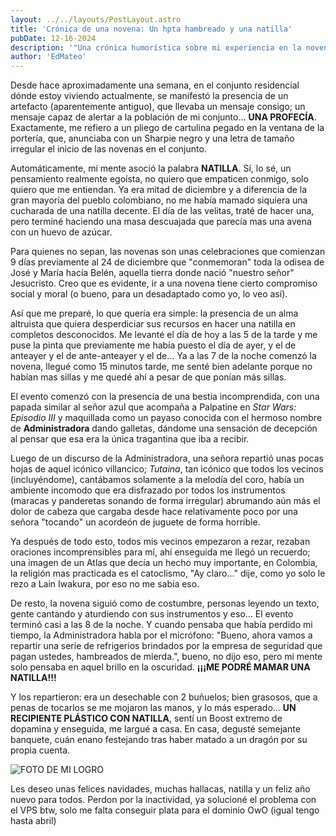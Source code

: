 ```yaml
---
layout: ../../layouts/PostLayout.astro
title: 'Crónica de una novena: Un hpta hambreado y una natilla'
pubDate: 12-16-2024
description: '"Una crónica humorística sobre mi experiencia en la novena del conjunto residencial, buscando una natilla. Un relato horrible que no debería leer nadie."'
author: 'EdMateo'
---
```


Desde hace aproximadamente una semana, en el conjunto residencial dónde estoy viviendo actualmente, se manifestó la presencia de un artefacto (aparentemente antiguo), que llevaba un mensaje consigo; un mensaje capaz de alertar a la población de mi conjunto... **UNA PROFECÍA**. Exactamente, me refiero a un pliego de cartulina pegado en la ventana de la portería, que, anunciaba con un Sharpie negro y una letra de tamaño irregular el inicio de las novenas en el conjunto.

Automáticamente, mi mente asoció la palabra **NATILLA**. Sí, lo sé, un pensamiento realmente egoísta, no quiero que empaticen conmigo, solo quiero que me entiendan. Ya era mitad de diciembre y a diferencia de la gran mayoría del pueblo colombiano, no me había mamado siquiera una cucharada de una natilla decente. El día de las velitas, traté de hacer una, pero terminé haciendo una masa descuajada que parecía mas una avena con un huevo de azúcar.

Para quienes no sepan, las novenas son unas celebraciones que comienzan 9 días previamente al 24 de diciembre que "conmemoran" toda la odisea de José y María hacía Belén, aquella tierra donde nació "nuestro señor" Jesucristo. Creo que es evidente, ir a una novena tiene cierto compromiso social y moral (o bueno, para un desadaptado como yo, lo veo así). 

Así que me preparé, lo que quería era simple: la presencia de un alma altruista que quiera desperdiciar sus recursos en hacer una natilla en completos desconocidos. Me levanté el día de hoy a las 5 de la tarde y me puse la pinta que previamente me había puesto el día de ayer, y el de anteayer y el de ante-anteayer y el de... Ya a las 7 de la noche comenzó la novena, llegué como 15 minutos tarde, me senté bien adelante porque no habían mas sillas y me quedé ahí a pesar de que ponían más sillas.

El evento comenzó con la presencia de una bestia incomprendida, con una papada similar al señor azul que acompaña a Palpatine en *Star Wars: Episodio III* y maquillada como un payaso conocida con el hermoso nombre de **Administradora** dando galletas, dándome una sensación de decepción al pensar que esa era la única tragantina que iba a recibir.

Luego de un discurso de la Administradora, una señora repartió unas pocas hojas de aquel icónico villancico; *Tutaina*, tan icónico que todos los vecinos (incluyéndome), cantábamos solamente a la melodía del coro, había un ambiente incomodo que era disfrazado por todos los instrumentos (maracas y panderetas sonando de forma irregular) abrumando aún más el dolor de cabeza que cargaba desde hace relativamente poco por una señora "tocando" un acordeón de juguete de forma horrible.

Ya después de todo esto, todos mis vecinos empezaron a rezar, rezaban oraciones incomprensibles para mí, ahí enseguida me llegó un recuerdo; una imagen de un Atlas que decía un hecho muy importante, en Colombia, la religión mas practicada es el catoclismo, "Ay claro..." dije, como yo solo le rezo a Lain Iwakura, por eso no me sabía eso.

De resto, la novena siguió como de costumbre, personas leyendo un texto, gente cantando y aturdiendo con sus instrumentos y eso... El evento terminó casi a las 8 de la noche. Y cuando pensaba que había perdido mi tiempo, la Administradora habla por el micrófono: "Bueno, ahora vamos a repartir una serie de refrigerios brindados por la empresa de seguridad que pagan ustedes, hambreados de mierda.", bueno, no dijo eso, pero mi mente solo pensaba en aquel brillo en la oscuridad. **¡¡¡ME PODRÉ MAMAR UNA NATILLA!!!**

Y los repartieron: era un desechable con 2 buñuelos; bien grasosos, que a penas de tocarlos se me mojaron las manos, y lo más esperado... **UN RECIPIENTE PLÁSTICO CON NATILLA**, sentí un Boost extremo de dopamina y enseguida, me largué a casa. En casa, degusté semejante banquete, cuán enano festejando tras haber matado a un dragón por su propia cuenta.

![FOTO DE MI LOGRO](https://edmateo.neocities.org/assets/HALLAZGO-NOVENA.webp)

Les deseo unas felices navidades, muchas hallacas, natilla y un feliz año nuevo para todos. Perdon por la inactividad, ya solucioné el problema con el VPS btw, solo me falta conseguir plata para el dominio OwO (igual tengo hasta abril)
